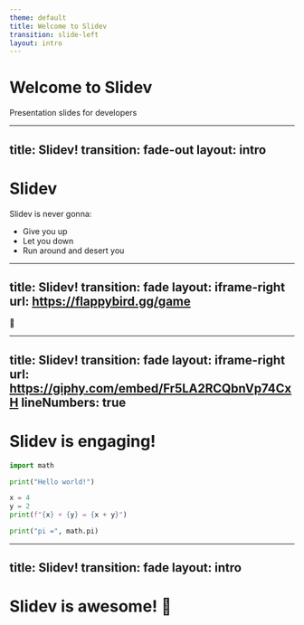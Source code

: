 ```yaml
---
theme: default
title: Welcome to Slidev
transition: slide-left
layout: intro
---
```


# Welcome to Slidev

Presentation slides for developers  

---
title: Slidev!
transition: fade-out
layout: intro
---

# Slidev

<v-click>
  <v-drag pos="448,131,374,239,31">
    <Youtube id="dQw4w9WgXcQ" />
  </v-drag>
</v-click>


<div v-after>Slidev is never gonna:</div>
<v-clicks>

- Give you up
- Let you down
- Run around and desert you

</v-clicks>

---
title: Slidev!
transition: fade
layout: iframe-right
url: https://flappybird.gg/game
---

<v-switch>
  <template #1>

  # Slidev is fun! 😄
  
  </template>
  <template #2>
  
  # Slidev is *not* fun! 😡
  
  </template>
  <template #3>
  
  # Slidev is fun! 😅
  
  </template>
</v-switch>

<v-click>🐤</v-click>

---
title: Slidev!
transition: fade
layout: iframe-right
url: https://giphy.com/embed/Fr5LA2RCQbnVp74CxH
lineNumbers: true
---

# Slidev is engaging!

```python {monaco-run} {autorun:true}
import math

print("Hello world!")

x = 4
y = 2
print(f"{x} + {y} = {x + y}")

print("pi =", math.pi)
```

---
title: Slidev!
transition: fade
layout: intro
---

# Slidev is awesome! 🚀